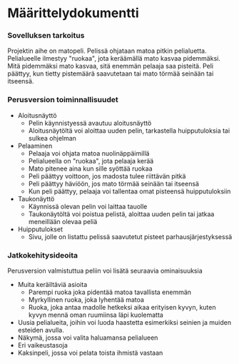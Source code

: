 # Määrittelydokumentti

### Sovelluksen tarkoitus
Projektin aihe on matopeli. Pelissä ohjataan matoa pitkin pelialuetta. Pelialueelle ilmestyy "ruokaa", jota keräämällä mato kasvaa pidemmäksi.
Mitä pidemmäksi mato kasvaa, sitä enemmän pelaaja saa pisteitä. Peli päättyy, kun tietty pistemäärä saavutetaan tai mato törmää seinään tai itseensä.

### Perusversion toiminnallisuudet
- Aloitusnäyttö
  - Pelin käynnistyessä avautuu aloitusnäyttö
  - Aloitusnäytöltä voi aloittaa uuden pelin, tarkastella huipputuloksia tai sulkea ohjelman
- Pelaaminen
  - Pelaaja voi ohjata matoa nuolinäppäimillä
  - Pelialueella on "ruokaa", jota pelaaja kerää
  - Mato pitenee aina kun sille syöttää ruokaa
  - Peli päättyy voittoon, jos madosta tulee riittävän pitkä
  - Peli päättyy häviöön, jos mato törmää seinään tai itseensä
  - Kun peli päättyy, pelaaja voi tallentaa omat pisteensä huipputuloksiin
- Taukonäyttö
  - Käynnissä olevan pelin voi laittaa tauolle
  - Taukonäytöltä voi poistua pelistä, aloittaa uuden pelin tai jatkaa meneillään olevaa peliä
- Huipputulokset
  - Sivu, jolle on listattu pelissä saavutetut pisteet parhausjärjestyksessä

### Jatkokehitysideoita
Perusversion valmistuttua peliin voi lisätä seuraavia ominaisuuksia

- Muita keräiltäviä asioita
  - Parempi ruoka joka pidentää matoa tavallista enemmän
  - Myrkyllinen ruoka, joka lyhentää matoa
  - Ruoka, joka antaa madolle hetkeksi aikaa erityisen kyvyn, kuten kyvyn mennä oman ruumiinsa läpi kuolematta
- Uusia pelialueita, joihin voi luoda haastetta esimerkiksi seinien ja muiden esteiden avulla.
- Näkymä, jossa voi valita haluamansa pelialueen
- Eri vaikeustasoja
- Kaksinpeli, jossa voi pelata toista ihmistä vastaan
 



